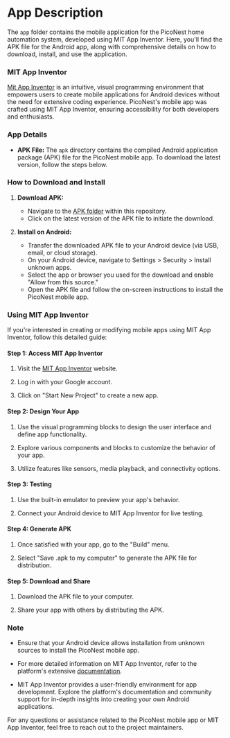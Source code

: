# App Description

The `app` folder contains the mobile application for the PicoNest home automation system, developed using MIT App Inventor. Here, you'll find the APK file for the Android app, along with comprehensive details on how to download, install, and use the application.

### MIT App Inventor

[Mit App Inventor](https://appinventor.mit.edu/) is an intuitive, visual programming environment that empowers users to create mobile applications for Android devices without the need for extensive coding experience. PicoNest's mobile app was crafted using MIT App Inventor, ensuring accessibility for both developers and enthusiasts.

### App Details

- **APK File:** The `apk` directory contains the compiled Android application package (APK) file for the PicoNest mobile app. To download the latest version, follow the steps below.

### How to Download and Install

1. **Download APK:**
   - Navigate to the [APK folder](/apk/) within this repository.
   - Click on the latest version of the APK file to initiate the download.

2. **Install on Android:**
   - Transfer the downloaded APK file to your Android device (via USB, email, or cloud storage).
   - On your Android device, navigate to Settings > Security > Install unknown apps.
   - Select the app or browser you used for the download and enable "Allow from this source."
   - Open the APK file and follow the on-screen instructions to install the PicoNest mobile app.

### Using MIT App Inventor

If you're interested in creating or modifying mobile apps using MIT App Inventor, follow this detailed guide:

#### Step 1: Access MIT App Inventor

1. Visit the [MIT App Inventor](https://appinventor.mit.edu/) website.

2. Log in with your Google account.

3. Click on "Start New Project" to create a new app.

#### Step 2: Design Your App

1. Use the visual programming blocks to design the user interface and define app functionality.

2. Explore various components and blocks to customize the behavior of your app.

3. Utilize features like sensors, media playback, and connectivity options.

#### Step 3: Testing

1. Use the built-in emulator to preview your app's behavior.

2. Connect your Android device to MIT App Inventor for live testing.

#### Step 4: Generate APK

1. Once satisfied with your app, go to the "Build" menu.

2. Select "Save .apk to my computer" to generate the APK file for distribution.

#### Step 5: Download and Share

1. Download the APK file to your computer.

2. Share your app with others by distributing the APK.

### Note

- Ensure that your Android device allows installation from unknown sources to install the PicoNest mobile app.

- For more detailed information on MIT App Inventor, refer to the platform's extensive [documentation](https://docs.appinventor.mit.edu/).

- MIT App Inventor provides a user-friendly environment for app development. Explore the platform's documentation and community support for in-depth insights into creating your own Android applications.

For any questions or assistance related to the PicoNest mobile app or MIT App Inventor, feel free to reach out to the project maintainers.
